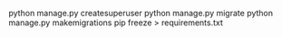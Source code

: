 python manage.py createsuperuser
python manage.py migrate
python manage.py makemigrations
pip freeze > requirements.txt